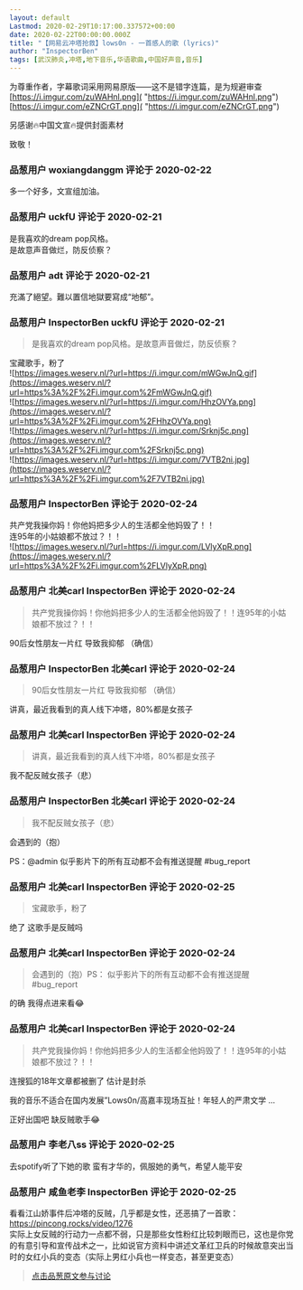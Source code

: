 ```yaml
---
layout: default
Lastmod: 2020-02-29T10:17:00.337572+00:00
date: 2020-02-22T00:00:00.000Z
title: "【网易云冲塔抢救】lows0n - 一首感人的歌 (lyrics)"
author: "InspectorBen"
tags: [武汉肺炎,冲塔,地下音乐,华语歌曲,中国好声音,音乐]
---
```


为尊重作者，字幕歌词采用网易原版——这不是错字连篇，是为规避审查  
[https://i.imgur.com/zuWAHnl.png]( "https://i.imgur.com/zuWAHnl.png")  
[https://i.imgur.com/eZNCrGT.png]( "https://i.imgur.com/eZNCrGT.png")  
  
另感谢🔥中国文宣🔥提供封面素材  
  
致敬！

            
### 品葱用户 **woxiangdanggm** 评论于 2020-02-22
        
多一个好多，文宣组加油。
        


            
### 品葱用户 **uckfU** 评论于 2020-02-21
        
是我喜欢的dream pop风格。  
是故意声音做烂，防反侦察？
        


            
### 品葱用户 **adt** 评论于 2020-02-21
        
充滿了絕望。難以置信地獄要寫成“地郁”。
        


            
### 品葱用户 **InspectorBen uckfU** 评论于 2020-02-21
        
> 是我喜欢的dream pop风格。是故意声音做烂，防反侦察？

  
宝藏歌手，粉了  
![https://images.weserv.nl/?url=https://i.imgur.com/mWGwJnQ.gif](https://images.weserv.nl/?url=https%3A%2F%2Fi.imgur.com%2FmWGwJnQ.gif)  
![https://images.weserv.nl/?url=https://i.imgur.com/HhzOVYa.png](https://images.weserv.nl/?url=https%3A%2F%2Fi.imgur.com%2FHhzOVYa.png)  
![https://images.weserv.nl/?url=https://i.imgur.com/Srknj5c.png](https://images.weserv.nl/?url=https%3A%2F%2Fi.imgur.com%2FSrknj5c.png)  
![https://images.weserv.nl/?url=https://i.imgur.com/7VTB2ni.jpg](https://images.weserv.nl/?url=https%3A%2F%2Fi.imgur.com%2F7VTB2ni.jpg)
        


            
### 品葱用户 **InspectorBen** 评论于 2020-02-24
        
共产党我操你妈！你他妈把多少人的生活都全他妈毁了！！  
连95年的小姑娘都不放过？！！  
![https://images.weserv.nl/?url=https://i.imgur.com/LVlyXpR.png](https://images.weserv.nl/?url=https%3A%2F%2Fi.imgur.com%2FLVlyXpR.png)
        


            
### 品葱用户 **北美carl InspectorBen** 评论于 2020-02-24
        
> 共产党我操你妈！你他妈把多少人的生活都全他妈毁了！！连95年的小姑娘都不放过？！！

  
90后女性朋友一片红 导致我抑郁 （确信）
        


            
### 品葱用户 **InspectorBen 北美carl** 评论于 2020-02-24
        
> 90后女性朋友一片红 导致我抑郁 （确信）

  
讲真，最近我看到的真人线下冲塔，80%都是女孩子
        


            
### 品葱用户 **北美carl InspectorBen** 评论于 2020-02-24
        
> 讲真，最近我看到的真人线下冲塔，80%都是女孩子

  
我不配反贼女孩子（悲）
        


            
### 品葱用户 **InspectorBen 北美carl** 评论于 2020-02-24
        
> 我不配反贼女孩子（悲）

  
会遇到的（抱）  
  
PS：@admin 似乎影片下的所有互动都不会有推送提醒 #bug\_report
        


            
### 品葱用户 **北美carl InspectorBen** 评论于 2020-02-25
        
> 宝藏歌手，粉了

  
绝了 这歌手是反贼吗
        


            
### 品葱用户 **北美carl InspectorBen** 评论于 2020-02-24
        
> 会遇到的（抱）PS： 似乎影片下的所有互动都不会有推送提醒 #bug\_report

  
的确 我得点进来看😂
        


            
### 品葱用户 **北美carl InspectorBen** 评论于 2020-02-24
        
> 共产党我操你妈！你他妈把多少人的生活都全他妈毁了！！连95年的小姑娘都不放过？！！

  
连搜狐的18年文章都被删了 估计是封杀  
  
我的音乐不适合在国内发展”Lows0n/高嘉丰现场互扯！年轻人的严肃文学 ...  
  
正好出国吧 缺反贼歌手😂
        


            
### 品葱用户 **李老八ss** 评论于 2020-02-25
        
去spotify听了下她的歌 蛮有才华的，佩服她的勇气，希望人能平安
        


            
### 品葱用户 **咸鱼老李 InspectorBen** 评论于 2020-02-25
        
看看江山娇事件后冲塔的反贼，几乎都是女性，还恶搞了一首歌：https://pincong.rocks/video/1276  
实际上女反贼的行动力一点都不弱，只是那些女性粉红比较刺眼而已，这也是你党的有意引导和宣传战术之一，比如说官方资料中讲述文革红卫兵的时候故意突出当时的女红小兵的变态（实际上男红小兵也一样变态，甚至更变态）
        






> [点击品葱原文参与讨论](https://pincong.rocks/video/1262)

